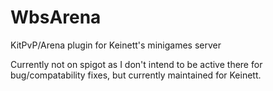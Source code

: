 # WbsArena
KitPvP/Arena plugin for Keinett's minigames server

Currently not on spigot as I don't intend to be active there for bug/compatability fixes, but currently maintained for Keinett.
